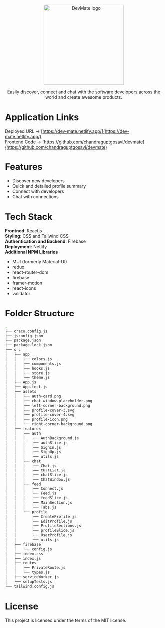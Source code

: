 <p align="center">
  <a href="https://dev-mate.netlify.app/" rel="noopener" target="_blank"><img width="256" src="https://dev-mate.netlify.app/logo.svg" alt="DevMate logo"></a></p>
</p>

<div align="center">
Easily discover, connect and chat with the software developers across the world and create awesome products.
</div>

# Application Links

Deployed URL -> [https://dev-mate.netlify.app/](https://dev-mate.netlify.app/)
<br>
Frontend Code -> [https://github.com/chandraguptgosavi/devmate](https://github.com/chandraguptgosavi/devmate)
<br>

# Features

- Discover new developers
- Quick and detailed profile summary
- Connect with developers
- Chat with connections

# Tech Stack

<b>Frontned</b>: Reactjs
<br>
<b>Styling</b>: CSS and Tailwind CSS
<br>
<b>Authentication and Backend</b>: Firebase
<br>
<b>Deployment</b>: Netlify
<br>
<b>Additional NPM Libraries</b>
  - MUI (formerly Material-UI)
  - redux
  - react-router-dom
  - firebase
  - framer-motion
  - react-icons
  - validator

# Folder Structure
```bash
.
├── craco.config.js
├── jsconfig.json
├── package.json
├── package-lock.json
├── src
│   ├── app
│   │   ├── colors.js
│   │   ├── components.js
│   │   ├── hooks.js
│   │   ├── store.js
│   │   └── theme.js
│   ├── App.js
│   ├── App.test.js
│   ├── assets
│   │   ├── auth-card.png
│   │   ├── chat-window-placeholder.png
│   │   ├── left-corner-background.png
│   │   ├── profile-cover-3.svg
│   │   ├── profile-cover-4.svg
│   │   ├── profile-icon.png
│   │   └── right-corner-background.png
│   ├── features
│   │   ├── auth
│   │   │   ├── AuthBackground.js
│   │   │   ├── authSlice.js
│   │   │   ├── SignIn.js
│   │   │   ├── SignUp.js
│   │   │   └── utils.js
│   │   ├── chat
│   │   │   ├── Chat.js
│   │   │   ├── ChatList.js
│   │   │   ├── chatSlice.js
│   │   │   └── ChatWindow.js
│   │   ├── feed
│   │   │   ├── Connect.js
│   │   │   ├── Feed.js
│   │   │   ├── feedSlice.js
│   │   │   ├── MainSection.js
│   │   │   └── Tabs.js
│   │   └── profile
│   │       ├── CreateProfile.js
│   │       ├── EditProfile.js
│   │       ├── ProfileSections.js
│   │       ├── profileSlice.js
│   │       ├── UserProfile.js
│   │       └── utils.js
│   ├── firebase
│   │   └── config.js
│   ├── index.css
│   ├── index.js
│   ├── routes
│   │   ├── PrivateRoute.js
│   │   └── types.js
│   ├── serviceWorker.js
│   └── setupTests.js
└── tailwind.config.js

```

# License

This project is licensed under the terms of the MIT license.